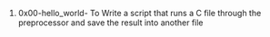 
1. 0x00-hello_world- To Write a script that runs a C file through the preprocessor and save the result into another file
